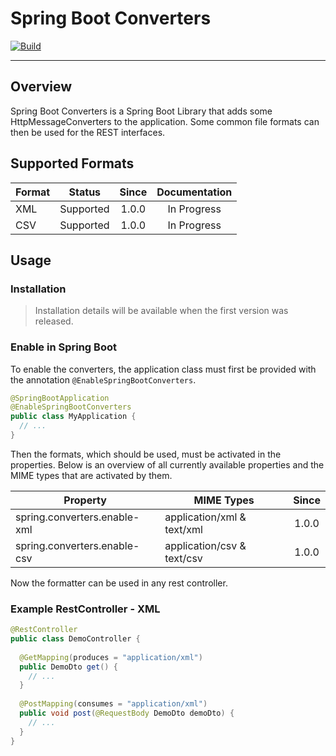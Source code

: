 # Spring Boot Converters

[![Build](https://github.com/SRTigers98/spring-boot-converters/actions/workflows/build.yml/badge.svg)](https://github.com/SRTigers98/spring-boot-converters/actions/workflows/build.yml)

---

## Overview

Spring Boot Converters is a Spring Boot Library that adds some HttpMessageConverters to the application.
Some common file formats can then be used for the REST interfaces.

## Supported Formats

|Format|Status|Since|Documentation|
|---|:---:|:---:|:---:|
|XML|Supported|1.0.0|In Progress|
|CSV|Supported|1.0.0|In Progress|

## Usage

### Installation

> Installation details will be available when the first version was released.

### Enable in Spring Boot

To enable the converters, the application class must first be provided with the annotation `@EnableSpringBootConverters`.

```java
@SpringBootApplication
@EnableSpringBootConverters
public class MyApplication {
  // ...
}
```

Then the formats, which should be used, must be activated in the properties.
Below is an overview of all currently available properties and the MIME types that are activated by them.

|Property|MIME Types|Since|
|---|---|:---:|
|spring.converters.enable-xml|application/xml & text/xml|1.0.0|
|spring.converters.enable-csv|application/csv & text/csv|1.0.0|

Now the formatter can be used in any rest controller.

### Example RestController - XML

```java
@RestController
public class DemoController {
  
  @GetMapping(produces = "application/xml")
  public DemoDto get() {
    // ...
  }
  
  @PostMapping(consumes = "application/xml")
  public void post(@RequestBody DemoDto demoDto) {
    // ...
  }
}
```

